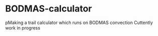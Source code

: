 # BODMAS-calculator
pMaking a trail calculator which runs on BODMAS convection Cuttently work in progress

